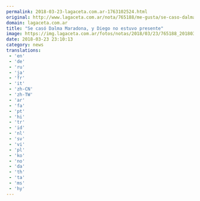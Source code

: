 ```yaml
---
permalink: 2018-03-23-lagaceta.com.ar-1763102524.html
original: http://www.lagaceta.com.ar/nota/765188/me-gusta/se-caso-dalma-maradona-diego-no-estuvo-presente.html
domain: lagaceta.com.ar
title: "Se casó Dalma Maradona, y Diego no estuvo presente"
image: https://img.lagaceta.com.ar/fotos/notas/2018/03/23/765188_20180323194405.jpg
date: 2018-03-23 23:10:13
category: news
translations: 
 - 'en'
 - 'de'
 - 'ru'
 - 'ja'
 - 'fr'
 - 'it'
 - 'zh-CN'
 - 'zh-TW'
 - 'ar'
 - 'fa'
 - 'pt'
 - 'hi'
 - 'tr'
 - 'id'
 - 'nl'
 - 'sv'
 - 'vi'
 - 'pl'
 - 'ko'
 - 'no'
 - 'da'
 - 'th'
 - 'ta'
 - 'ms'
 - 'hy'
---
```


